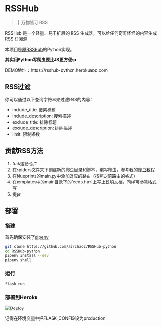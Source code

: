 # RSSHub

> 🍰 万物皆可 RSS

RSSHub 是一个轻量、易于扩展的 RSS 生成器，可以给任何奇奇怪怪的内容生成 RSS 订阅源

本项目是[原RSSHub](https://github.com/DIYgod/RSSHub)的Python实现。

**其实用Python写爬虫要比JS更方便:p**

DEMO地址：https://rsshub-python.herokuapp.com

## RSS过滤

你可以通过以下查询字符串来过滤RSS的内容：

- include_title: 搜索标题
- include_description: 搜索描述
- exclude_title: 排除标题
- exclude_description: 排除描述
- limit: 限制条数

## 贡献RSS方法

1. fork这份仓库
2. 在spiders文件夹下创建新的爬虫目录和脚本，编写爬虫，参考我的[爬虫教程](https://alphardex.github.io/2018/12/15/%E7%BD%91%E7%BB%9C%E7%88%AC%E8%99%AB%E7%B2%BE%E8%A6%81/)
3. 在blueprints的main.py中添加对应的路由（按照之前路由的格式）
4. 在templates中的main目录下的feeds.html上写上说明文档，同样可参照格式写
5. 提pr

## 部署

### 搭建

首先确保安装了[pipenv](https://github.com/pypa/pipenv)

``` bash
git clone https://github.com/airchaoz/RSSHub-python
cd RSSHub-python
pipenv install --dev
pipenv shell
```

### 运行

``` bash
flask run
```

### 部署到Heroku

[![Deploy](https://www.herokucdn.com/deploy/button.svg)](https://heroku.com/deploy?template=https://github.com/alphardex/RSSHub-python)

记得在环境变量中把FLASK_CONFIG设为production
